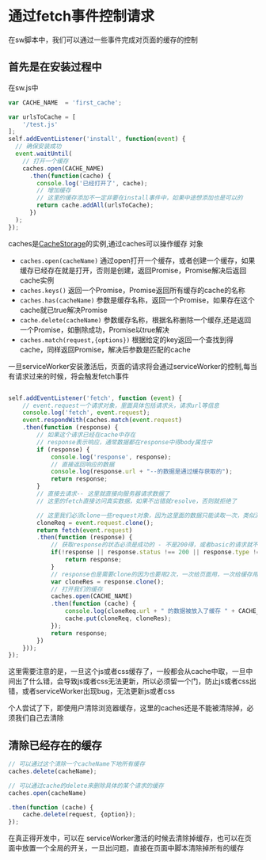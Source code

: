# 通过fetch事件控制请求

在sw脚本中，我们可以通过一些事件完成对页面的缓存的控制

## 首先是在安装过程中
在sw.js中
``` javascript
var CACHE_NAME  = 'first_cache';

var urlsToCache = [
	'/test.js'
];
self.addEventListener('install', function(event) {
  // 确保安装成功
  event.waitUntil(
	// 打开一个缓存
    caches.open(CACHE_NAME)
      .then(function(cache) {
        console.log('已经打开了', cache);
		// 增加缓存
        // 这里的缓存添加不一定非要在install事件中，如果中途想添加也是可以的
        return cache.addAll(urlsToCache);
      })
  );
}); 
```
caches是[CacheStorage](https://developer.mozilla.org/en-US/docs/Web/API/CacheStorage)的实例,通过caches可以操作缓存
对象
- `caches.open(cacheName)` 通过open打开一个缓存，或者创建一个缓存，如果缓存已经存在就是打开，否则是创建，返回Promise，Promise解决后返回cache实例
- `caches.keys()` 返回一个Promise，Promise返回所有缓存的cache的名称
- `caches.has(cacheName)` 参数是缓存名称，返回一个Promise，如果存在这个cache就已true解决Promise
- `cache.delete(cacheName)` 参数缓存名称，根据名称删除一个缓存,还是返回一个Promise，如删除成功，Promise以true解决
- `caches.match(request,{options})` 根据给定的key返回一个查找到得cache，同样返回Promise，解决后参数是匹配的cache



一旦serviceWorker安装激活后，页面的请求将会通过serviceWorker的控制,每当有请求过来的时候，将会触发fetch事件

``` javascript

self.addEventListener('fetch', function (event) {
	// event.request一个请求对象，里面具体包括请求头，请求url等信息
	console.log('fetch', event.request);
	event.respondWith(caches.match(event.request)
	.then(function (response) {
		// 如果这个请求已经在cache中存在
		// response表示响应，通常数据都在response中得body属性中
		if (response) {
			console.log('response', response);
			// 直接返回响应的数据
			console.log(response.url + "--的数据是通过缓存获取的");
			return response;
		}
		// 直接去请求-- 这里就直接向服务器请求数据了
		// 这里的fetch直接访问真实数据，如果不出错就resolve，否则就拒绝了

		// 这里我们必须clone一些request对象，因为这里面的数据只能读取一次，类似流，而我们这里需要读取2次，一次给请求，一次是放入缓存
		cloneReq = event.request.clone();
        return fetch(event.request)
		.then(function (response) {
			// 获取response的状态必须是成功的 - 不是200得，或者basic的请求就不缓存了
			if(!response || response.status !== 200 || response.type !== 'basic') {
				return response;
			}
			// response也是需要clone的因为也要用2次，一次给页面用，一次给缓存用
			var cloneRes = response.clone();
			// 打开我们的缓存
			caches.open(CACHE_NAME)
			.then(function (cache) {
				console.log(cloneReq.url + " 的数据被放入了缓存 " + CACHE_NAME + "下");
				cache.put(cloneReq, cloneRes);
			});
			return response;
		})
	}));
});
```

这里需要注意的是，一旦这个js或者css缓存了，一般都会从cache中取，一旦中间出了什么错，会导致js或者css无法更新，所以必须留一个门，防止js或者css出错，或者serviceWorker出现bug，无法更新js或者css

个人尝试了下，即使用户清除浏览器缓存，这里的caches还是不能被清除掉，必须我们自己去清除


## 清除已经存在的缓存

``` javascript
// 可以通过这个清除一个cacheName下地所有缓存
caches.delete(cacheName);

// 可以通过cache的delete来删除具体的某个请求的缓存
caches.open(cacheName)

.then(function (cache) {
    cache.delete(request, {option});
});

```

在真正得开发中，可以在 serviceWorker激活的时候去清除掉缓存，也可以在页面中放置一个全局的开关，一旦出问题，直接在页面中脚本清除掉所有的缓存
